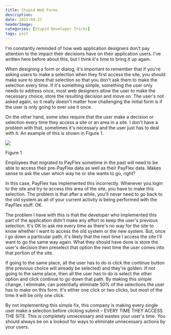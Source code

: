 ```yaml
---
title: Stupid Web Forms
description: 
date: 2015-04-27
headerImage: 
categories: [Stupid Developer Tricks]
tags: post
---
```


I'm constantly reminded of how web application designers don't pay attention to the impact their decisions have on their application users. I've written here before about this, but I think it's time to bring it up again.

When designing a form or dialog, it's important to remember that if you're asking users to make a selection when they first access the site, you should make sure to store that selection so that you don't ask them to make the selection every time. If it's something simple, something the user only needs to address once, most web designers allow the user to make the necessary choice, store the resulting decision and move on. The user's not asked again, so it really doesn't matter how challenging the initial form is if the user is only going to ever use it once.

On the other hand, some sites require that the user make a decision or selection every time they access a site or an area in a site. I don't have a problem with that, sometimes it's necessary and the user just has to deal with it. An example of this is shown in Figure 1.

![](images/stories/2015/hsa-web-form.png)

Figure 1

Employees that migrated to PayFlex sometime in the past will need to be able to access their pre-PayFlex data as well as their PayFlex data. Makes sense to ask the user which way he or she wants to go, right?

In this case, PayFlex has implemented this incorrectly. Whenever you login to the site and try to access this area of the site, you have to make this selection. The problem is that after a while, you'll never need to go back to the old system as all of your current activity is being performed with the PayFlex stuff. OK.

The problem I have with this is that the developer who implemented this part of the application didn't make any effort to keep the user's previous selection. It's OK to ask me every time as there's no way for the site to know whether I want to access the old system or the new system. But, once I go down a particular path, it's likely that the next time I access the site I'll want to go the same way again. What they should have done is store the user's decision then preselect that option the next time the user comes into that portion of the site.

If going to the same place, all the user has to do is click the continue button (the previous choice will already be selected) and they're golden. If not going to the same place, then all the user has to do is select the other option and click continue to go down that path. By making this simple change, I eliminate, can potentially eliminate 50% of the selections the user has to make on this form. It's either one click or two clicks, but most of the time it will be only one click.

By not implementing this simple fix, this company is making every single user make a selection before clicking submit – EVERY TIME THEY ACCESS THE SITE. This is completely unnecessary and wastes your user's time. You should always be on a lookout for ways to eliminate unnecessary actions by your users.